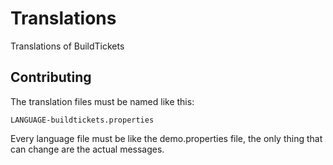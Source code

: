 # Translations
Translations of BuildTickets

## Contributing
The translation files must be named like this:
```
LANGUAGE-buildtickets.properties
```

Every language file must be like the demo.properties file, the only thing that can change are the actual messages.